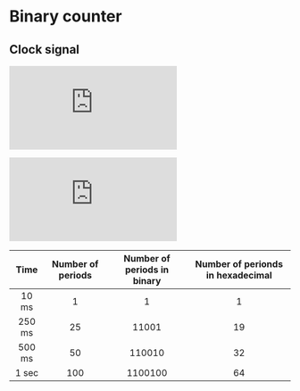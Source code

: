 # Binary counter

## Clock signal
![fclk](https://latex.codecogs.com/gif.latex?f_c_l_k%20%3D%2010kHz)

![Tclk](https://latex.codecogs.com/gif.latex?T_c_l_k%20%3D%20%7B%7D%5Cfrac%7B1%7D%7Bf_c_l_k%7D%20%3D%20%7B%7D%5Cfrac%7B1%7D%7B10000%7D%20%3D%200.0001)

| **Time** | **Number of periods** | **Number of periods in binary** | **Number of perionds in hexadecimal** |
| :-: | :-: | :-: | :-: |
| 10 ms | 1 | 1 | 1 |
| 250 ms | 25 | 11001 | 19 |
| 500 ms | 50 | 110010 | 32 |
| 1 sec | 100 | 1100100 | 64 |



